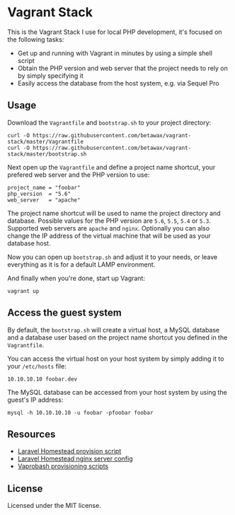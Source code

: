 # Vagrant Stack

This is the Vagrant Stack I use for local PHP development, it's focused on the following tasks:

- Get up and running with Vagrant in minutes by using a simple shell script
- Obtain the PHP version and web server that the project needs to rely on by simply specifying it
- Easily access the database from the host system, e.g. via Sequel Pro

## Usage

Download the `Vagrantfile` and `bootstrap.sh` to your project directory:

	curl -O https://raw.githubusercontent.com/betawax/vagrant-stack/master/Vagrantfile
	curl -O https://raw.githubusercontent.com/betawax/vagrant-stack/master/bootstrap.sh

Next open up the `Vagrantfile` and define a project name shortcut, your prefered web server and the PHP version to use:

	project_name = "foobar"
	php_version  = "5.6"
	web_server   = "apache"

The project name shortcut will be used to name the project directory and database. Possible values for the PHP version are `5.6`, `5.5`, `5.4` or `5.3`. Supported web servers are `apache` and `nginx`. Optionally you can also change the IP address of the virtual machine that will be used as your database host.

Now you can open up `bootstrap.sh` and adjust it to your needs, or leave everything as it is for a default LAMP environment.

And finally when you're done, start up Vagrant:

	vagrant up

## Access the guest system

By default, the `bootstrap.sh` will create a virtual host, a MySQL database and a database user based on the project name shortcut you defined in the `Vagrantfile`.

You can access the virtual host on your host system by simply adding it to your `/etc/hosts` file:

	10.10.10.10 foobar.dev

The MySQL database can be accessed from your host system by using the guest's IP address:

	mysql -h 10.10.10.10 -u foobar -pfoobar foobar

## Resources

- [Laravel Homestead provision script](https://github.com/laravel/settler/blob/master/scripts/provision.sh)
- [Laravel Homestead nginx server config](https://github.com/laravel/homestead/blob/master/scripts/serve.sh)
- [Vaprobash pro​visioning scripts](https://github.com/fideloper/Vaprobash)

## License

Licensed under the MIT license.
